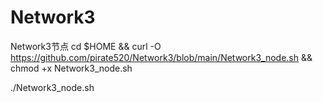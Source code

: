 # Network3
Network3节点
cd $HOME && curl -O https://github.com/pirate520/Network3/blob/main/Network3_node.sh && chmod +x Network3_node.sh

./Network3_node.sh
